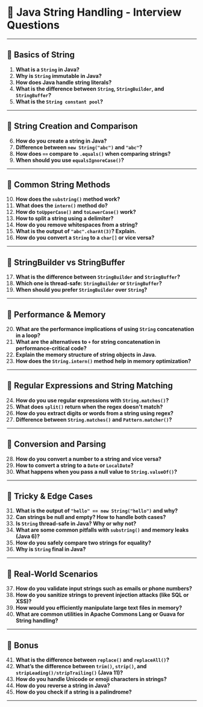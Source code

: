 # 🧵 Java String Handling - Interview Questions

---

## 🔹 Basics of String

1. **What is a `String` in Java?**
2. **Why is `String` immutable in Java?**
3. **How does Java handle string literals?**
4. **What is the difference between `String`, `StringBuilder`, and `StringBuffer`?**
5. **What is the `String constant pool`?**

---

## 🔹 String Creation and Comparison

6. **How do you create a string in Java?**
7. **Difference between `new String("abc")` and `"abc"`?**
8. **How does `==` compare to `.equals()` when comparing strings?**
9. **When should you use `equalsIgnoreCase()`?**

---

## 🔹 Common String Methods

10. **How does the `substring()` method work?**
11. **What does the `intern()` method do?**
12. **How do `toUpperCase()` and `toLowerCase()` work?**
13. **How to split a string using a delimiter?**
14. **How do you remove whitespaces from a string?**
15. **What is the output of `"abc".charAt(3)`? Explain.**
16. **How do you convert a `String` to a `char[]` or vice versa?**

---

## 🔹 StringBuilder vs StringBuffer

17. **What is the difference between `StringBuilder` and `StringBuffer`?**
18. **Which one is thread-safe: `StringBuilder` or `StringBuffer`?**
19. **When should you prefer `StringBuilder` over `String`?**

---

## 🔹 Performance & Memory

20. **What are the performance implications of using `String` concatenation in a loop?**
21. **What are the alternatives to `+` for string concatenation in performance-critical code?**
22. **Explain the memory structure of string objects in Java.**
23. **How does the `String.intern()` method help in memory optimization?**

---

## 🔹 Regular Expressions and String Matching

24. **How do you use regular expressions with `String.matches()`?**
25. **What does `split()` return when the regex doesn't match?**
26. **How do you extract digits or words from a string using regex?**
27. **Difference between `String.matches()` and `Pattern.matcher()`?**

---

## 🔹 Conversion and Parsing

28. **How do you convert a number to a string and vice versa?**
29. **How to convert a string to a `Date` or `LocalDate`?**
30. **What happens when you pass a null value to `String.valueOf()`?**

---

## 🔹 Tricky & Edge Cases

31. **What is the output of `"hello" == new String("hello")` and why?**
32. **Can strings be null and empty? How to handle both cases?**
33. **Is `String` thread-safe in Java? Why or why not?**
34. **What are some common pitfalls with `substring()` and memory leaks (Java 6)?**
35. **How do you safely compare two strings for equality?**
36. **Why is `String` final in Java?**

---

## 🔹 Real-World Scenarios

37. **How do you validate input strings such as emails or phone numbers?**
38. **How do you sanitize strings to prevent injection attacks (like SQL or XSS)?**
39. **How would you efficiently manipulate large text files in memory?**
40. **What are common utilities in Apache Commons Lang or Guava for String handling?**

---

## 🔹 Bonus

41. **What is the difference between `replace()` and `replaceAll()`?**
42. **What’s the difference between `trim()`, `strip()`, and `stripLeading()/stripTrailing()` (Java 11)?**
43. **How do you handle Unicode or emoji characters in strings?**
44. **How do you reverse a string in Java?**
45. **How do you check if a string is a palindrome?**

---
